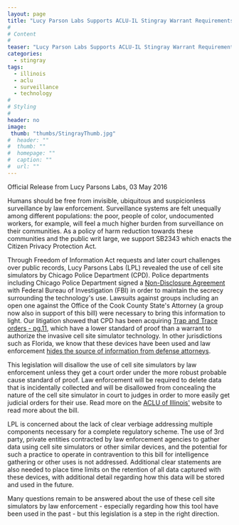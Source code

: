 ```yaml
---
layout: page 
title: "Lucy Parson Labs Supports ACLU-IL Stingray Warrant Requirements Bill"
#
# Content
#
teaser: "Lucy Parson Labs Supports ACLU-IL Stingray Warrant Requirements Bill"
categories:
  - stingray
tags:
  - illinois
  - aclu
  - surveillance
  - technology
#
# Styling
#
header: no
image:
 thumb: "thumbs/StingrayThumb.jpg"
#  header: ""
#  thumb: ""
#  homepage: ""
#  caption: ""
#  url: ""
---
```

Official Release from Lucy Parsons Labs, 03 May 2016

Humans should be free from invisible, ubiquitous and suspicionless surveillance by law enforcement. Surveillance systems are felt unequally among different populations: the poor, people of color, undocumented workers, for example, will feel a much higher burden from surveillance on their communities. As a policy of harm reduction towards these communities and the public writ large, we support SB2343 which enacts the Citizen Privacy Protection Act. 

Through Freedom of Information Act requests and later court challenges over public records, Lucy Parsons Labs (LPL) revealed the use of cell site simulators by Chicago Police Department (CPD). Police departments including Chicago Police Department signed a [Non-Disclosure Agreement](https://www.scribd.com/doc/272326979/CPD-Hailstorm-NDA) with Federal Bureau of Investigation (FBI) in order to maintain the secrecy surrounding the technology's use. Lawsuits against groups including an open one against the Office of the Cook County State's Attorney (a group now also in support of this bill) were necessary to bring this information to light. Our litigation showed that CPD has been acquiring [Trap and Trace orders - pg.11](https://www.scribd.com/doc/295163479/CPD-Denied-motion-to-dismiss), which have a lower standard of proof than a warrant to authorize the invasive cell site simulator technology. In other jurisdictions such as Florida, we know that these devices have been used and law enforcement [hides the source of information from defense attorneys](http://arstechnica.com/tech-policy/2014/06/illinois-spent-over-250000-on-covert-cellular-tracking-equipment/). 

This legislation will disallow the use of cell site simulators by law enforcement unless they get a court order under the more robust probable cause standard of proof. Law enforcement will be required to delete data that is incidentally collected and will be disallowed from concealing the nature of the cell site simulator in court to judges in order to more easily get judicial orders for their use. Read more on the [ACLU of Illinois'](http://www.aclu-il.org/stingray-regulation22/) website to read more about the bill.

LPL is concerned about the lack of clear verbiage addressing multiple components necessary for a complete regulatory scheme. The use of 3rd party, private entities contracted by law enforcement agencies to gather data using cell site simulators or other similar devices, and the potential for such a practice to operate in contravention to this bill for intelligence gathering or other uses is not addressed. Additional clear statements are also needed to place time limits on the retention of all data captured with these devices, with additional detail regarding how this data will be stored and used in the future. 

Many questions remain to be answered about the use of these cell site simulators by law enforcement - especially regarding how this tool have been used in the past - but this legislation is a step in the right direction.
